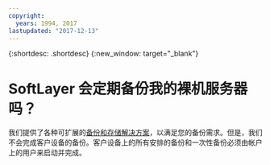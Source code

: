 ```yaml
---
copyright:
  years: 1994, 2017
lastupdated: "2017-12-13"
---
```


{:shortdesc: .shortdesc}
{:new_window: target="_blank"}


# SoftLayer 会定期备份我的裸机服务器吗？

我们提供了各种可扩展的[备份和存储解决方案](https://www.softlayer.com/cloud-storage)，以满足您的备份需求。但是，我们不会完成客户设备的备份。客户设备上的所有安排的备份和一次性备份必须由帐户上的用户来启动并完成。
